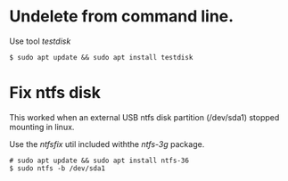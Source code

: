 # Undelete from command line.

Use tool *testdisk*
```shell
$ sudo apt update && sudo apt install testdisk
```

# Fix ntfs disk

This worked when an external USB ntfs disk partition (/dev/sda1) stopped mounting in linux.

Use the *ntfsfix* util included withthe *ntfs-3g* package.

```shell
# sudo apt update && sudo apt install ntfs-36
$ sudo ntfs -b /dev/sda1

```

